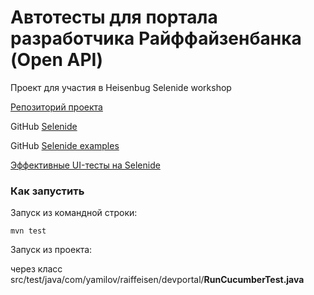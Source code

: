 # Автотесты для портала разработчика Райффайзенбанка (Open API)

Проект для участия в Heisenbug Selenide workshop

[Репозиторий проекта](https://github.com/eyamilov/raif-devportal-tests)

GitHub [Selenide](https://github.com/selenide)

GitHub [Selenide examples](https://github.com/selenide-examples)

[Эффективные UI-тесты на Selenide](https://habr.com/ru/post/274071/)

### Как запустить

Запуск из командной строки:

```
mvn test
```

Запуск из проекта:

через класс src/test/java/com/yamilov/raiffeisen/devportal/**RunCucumberTest.java**

